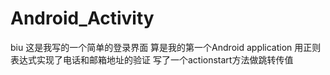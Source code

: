 # Android_Activity
biu
这是我写的一个简单的登录界面
算是我的第一个Android application
用正则表达式实现了电话和邮箱地址的验证
写了一个actionstart方法做跳转传值

